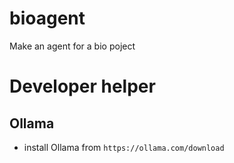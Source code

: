 # bioagent
Make an agent for a bio poject
# Developer helper  
## Ollama  
* install Ollama from `https://ollama.com/download`